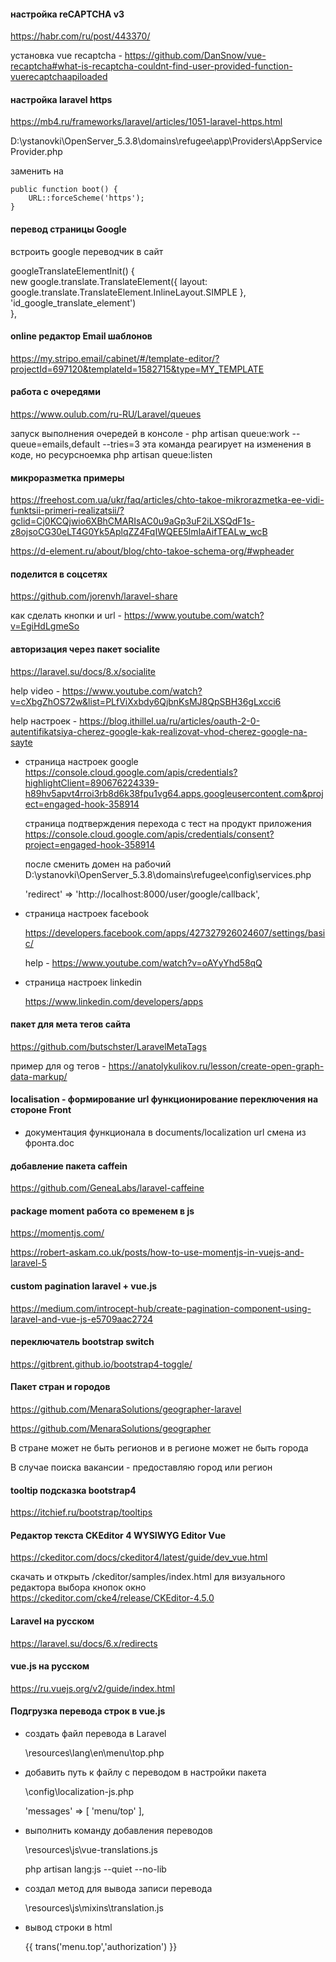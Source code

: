 #### настройка reCAPTCHA v3
https://habr.com/ru/post/443370/

установка vue recaptcha - https://github.com/DanSnow/vue-recaptcha#what-is-recaptcha-couldnt-find-user-provided-function-vuerecaptchaapiloaded

#### настройка laravel https

https://mb4.ru/frameworks/laravel/articles/1051-laravel-https.html

D:\ystanovki\OpenServer_5.3.8\domains\refugee\app\Providers\AppServiceProvider.php

заменить на 

    public function boot() {
        URL::forceScheme('https');
    }
    
#### перевод страницы Google

встроить google переводчик в сайт
<script type="text/javascript" src="//translate.google.com/translate_a/element.js?cb=googleTranslateElementInit"></script>

googleTranslateElementInit() {      
    new google.translate.TranslateElement({ layout: google.translate.TranslateElement.InlineLayout.SIMPLE }, 'id_google_translate_element')        
},

#### online редактор Email шаблонов

https://my.stripo.email/cabinet/#/template-editor/?projectId=697120&templateId=1582715&type=MY_TEMPLATE

#### работа с очередями

https://www.oulub.com/ru-RU/Laravel/queues

запуск выполнения очередей в консоле - 
php artisan queue:work --queue=emails,default --tries=3
эта команда реагирует на изменения в коде, но ресурсноемка
php artisan queue:listen


#### микроразметка примеры
https://freehost.com.ua/ukr/faq/articles/chto-takoe-mikrorazmetka-ee-vidi-funktsii-primeri-realizatsii/?gclid=Cj0KCQjwio6XBhCMARIsAC0u9aGp3uF2iLXSQdF1s-z8ojsoCG30eLT4G0Yk5AplqZZ4FqIWQEE5lmIaAifTEALw_wcB

https://d-element.ru/about/blog/chto-takoe-schema-org/#wpheader

#### поделится в соцсетях

https://github.com/jorenvh/laravel-share

как сделать кнопки и url - https://www.youtube.com/watch?v=EgiHdLgmeSo

#### авторизация через пакет socialite

https://laravel.su/docs/8.x/socialite

help video - https://www.youtube.com/watch?v=cXbgZhOS72w&list=PLfViXxbdy6QjbnKsMJ8QpSBH36gLxcci6

help настроек - https://blog.ithillel.ua/ru/articles/oauth-2-0-autentifikatsiya-cherez-google-kak-realizovat-vhod-cherez-google-na-sayte

 * страница настроек google 
https://console.cloud.google.com/apis/credentials?highlightClient=890676224339-h89hv5apvt4rroi3rb8d6k38fpu1vg64.apps.googleusercontent.com&project=engaged-hook-358914

   страница подтверждения перехода с тест на продукт приложения 
https://console.cloud.google.com/apis/credentials/consent?project=engaged-hook-358914

   после сменить домен на рабочий D:\ystanovki\OpenServer_5.3.8\domains\refugee\config\services.php

   'redirect' => 'http://localhost:8000/user/google/callback',

 * страница настроек facebook

   https://developers.facebook.com/apps/427327926024607/settings/basic/

   help - https://www.youtube.com/watch?v=oAYyYhd58qQ

 * страница настроек linkedin

   https://www.linkedin.com/developers/apps

#### пакет для мета тегов сайта
https://github.com/butschster/LaravelMetaTags

пример для og тегов - https://anatolykulikov.ru/lesson/create-open-graph-data-markup/

#### localisation - формирование url функционирование переключения на стороне Front

 * документация функционала в documents/localization url смена из фронта.doc

#### добавление пакета caffein

https://github.com/GeneaLabs/laravel-caffeine

#### package moment работа со временем в js
https://momentjs.com/

https://robert-askam.co.uk/posts/how-to-use-momentjs-in-vuejs-and-laravel-5


#### custom pagination laravel + vue.js
https://medium.com/introcept-hub/create-pagination-component-using-laravel-and-vue-js-e5709aac2724

#### переключатель bootstrap switch
https://gitbrent.github.io/bootstrap4-toggle/


#### Пакет стран и городов
https://github.com/MenaraSolutions/geographer-laravel

https://github.com/MenaraSolutions/geographer

В стране может не быть регионов и в регионе может не быть города

В случае поиска вакансии - предоставляю город или регион



#### tooltip подсказка bootstrap4
https://itchief.ru/bootstrap/tooltips

#### Редактор текста CKEditor 4 WYSIWYG Editor Vue
https://ckeditor.com/docs/ckeditor4/latest/guide/dev_vue.html

скачать и открыть /ckeditor/samples/index.html для визуального редактора выбора кнопок окно
https://ckeditor.com/cke4/release/CKEditor-4.5.0

#### Laravel на русском
https://laravel.su/docs/6.x/redirects

#### vue.js на русском
https://ru.vuejs.org/v2/guide/index.html
#### Подгрузка перевода строк в vue.js
 * создать файл перевода в Laravel

    \resources\lang\en\menu\top.php

 * добавить путь к файлу с переводом в настройки пакета

    \config\localization-js.php

    'messages' => [ 'menu/top' ],

 * выполнить команду добавления переводов

    \resources\js\vue-translations.js

    php artisan lang:js --quiet --no-lib

 * создал метод для вывода записи перевода

    \resources\js\mixins\translation.js

 * вывод строки в html
 
    {{ trans('menu.top','authorization') }}


